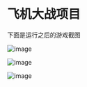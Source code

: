 # 飞机大战项目
下面是运行之后的游戏截图  

![image](https://github.com/li-zheng-hao/airplane/raw/master/3.png)

![image](https://github.com/li-zheng-hao/airplane/raw/master/1.png)

![image](https://github.com/li-zheng-hao/airplane/raw/master/2.png)
